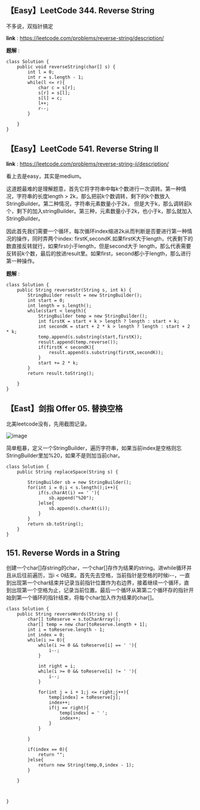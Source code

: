 ## 【Easy】LeetCode 344. Reverse String

不多说，双指针搞定

**link** : https://leetcode.com/problems/reverse-string/description/

**题解** : 

```
class Solution {
    public void reverseString(char[] s) {
        int l = 0;
        int r = s.length - 1;
        while(l <= r){
            char c = s[r];
            s[r] = s[l];
            s[l] = c;
            l++;
            r--;
        }
        
    }
}
```
## 【Easy】LeetCode 541. Reverse String II

**link** : https://leetcode.com/problems/reverse-string-ii/description/

看上去是easy，其实是medium。

这道题最难的是理解题意，首先它将字符串中每k个数进行一次调转。第一种情况，字符串的长度length > 2k，那么把前k个数调转，剩下的k个数放入StringBuilder。第二种情况，字符串元素数量小于2k，
但是大于k，那么调转前k个，剩下的加入stringBuilder。第三种，元素数量小于2k，也小于k，那么就加入StringBuilder。

因此首先我们需要一个循环，每次循环index缩进2k从而判断是否要进行第一种情况的操作，同时弄两个index: firstK,secondK.如果firstK大于length，代表剩下的数直接反转就行，如果first小于length，但是second大于
length，那么代表需要反转前k个数，最后的放进result里。如果first，second都小于length，那么进行第一种操作。

**题解** : 

```
class Solution {
    public String reverseStr(String s, int k) {
        StringBuilder result = new StringBuilder();
        int start = 0;
        int length = s.length();
        while(start < length){
            StringBuilder temp = new StringBuilder();
            int firstK = start + k > length ? length : start + k;
            int secondK = start + 2 * k > length ? length : start + 2 * k;
            temp.append(s.substring(start,firstK));
            result.append(temp.reverse());
            if(firstK < secondK){
                result.append(s.substring(firstK,secondK));
            }
            start += 2 * k;
        }
        return result.toString();
        
    }
}
```
## 【East】剑指 Offer 05. 替换空格

北美leetcode没有，先用截图记录。

![image](https://user-images.githubusercontent.com/70305543/213013709-1ec527c6-6628-412e-aa43-5943a1e5bfe7.png)

简单粗暴，定义一个StringBuilder，遍历字符串，如果当前index是空格则忘StringBuilder里加%20，如果不是则加当前char。


```
class Solution {
    public String replaceSpace(String s) {
        
        StringBuilder sb = new StringBuilder();
        for(int i = 0;i < s.length();i++){
            if(s.charAt(i) == ' '){
                sb.append("%20");
            }else{
                sb.append(s.charAt(i));
            }
        }
        return sb.toString();
    }
}
```

            
 ## 151. Reverse Words in a String

创建一个char[]存string的char，一个char[]存作为结果的string。进while循环并且从后往前遍历，当i < 0结束。首先先去空格，当前指针是空格的时候i--，一直到出现第一个char结束并记录当前指针位置作为右边界，接着继续一个循环，直到出现第一个空格为止，记录当前位置。最后一个循环从第第二个循环存的指针开始到第一个循环的指针结束，将每个char加入作为结果的char[]。

```
class Solution {
    public String reverseWords(String s) {
        char[] toReserve = s.toCharArray();
        char[] temp = new char[toReserve.length + 1];
        int i = toReserve.length - 1;
        int index = 0;
        while(i >= 0){
            while(i >= 0 && toReserve[i] == ' '){
                i--;
            }

            int right = i;
            while(i >= 0 && toReserve[i] != ' '){
                i--;
            }

            for(int j = i + 1;j <= right;j++){
                temp[index] = toReserve[j];
                index++;
                if(j == right){
                    temp[index] = ' ';
                    index++;
                }
            }
            
        }

        if(index == 0){
            return "";
        }else{
            return new String(temp,0,index - 1);
        }
        
    }

    
    
}
```
